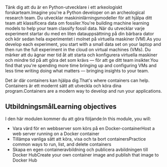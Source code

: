 <span data-ttu-id="79ca1-101">Tänk dig att du är en Python-utvecklare i ett arkeologiskt forskarteam.</span><span class="sxs-lookup"><span data-stu-id="79ca1-101">Imagine you're a Python developer on an archeological research team.</span></span> <span data-ttu-id="79ca1-102">Du utvecklar maskininlärningsmodeller för att hjälpa ditt team att klassificera data om fossiler.</span><span class="sxs-lookup"><span data-stu-id="79ca1-102">You're building machine learning models to help your team classify fossil data.</span></span> <span data-ttu-id="79ca1-103">När du utvecklar varje experiment startar du med en liten datauppsättning på din bärbara dator och kör sedan hela experimentet i molnet på virtuella maskiner (VM).</span><span class="sxs-lookup"><span data-stu-id="79ca1-103">As you develop each experiment, you start with a small data set on your laptop and then run the full experiment in the cloud on virtual machines (VMs).</span></span> <span data-ttu-id="79ca1-104">Du märker att du ägnar mer tid åt att starta och konfigurera virtuella maskiner och mindre tid på att göra det som krävs &mdash; för att ge ditt team insikter.</span><span class="sxs-lookup"><span data-stu-id="79ca1-104">You find that you're spending more time bringing up and configuring VMs and less time writing doing what matters &mdash; bringing insights to your team.</span></span>

<span data-ttu-id="79ca1-105">Det är där containers kan hjälpa dig.</span><span class="sxs-lookup"><span data-stu-id="79ca1-105">That's where containers can help.</span></span> <span data-ttu-id="79ca1-106">Containers är ett modernt sätt att utveckla och köra dina program.</span><span class="sxs-lookup"><span data-stu-id="79ca1-106">Containers are a modern way to develop and run your applications.</span></span>

## <a name="learning-objectives"></a><span data-ttu-id="79ca1-107">Utbildningsmål</span><span class="sxs-lookup"><span data-stu-id="79ca1-107">Learning objectives</span></span>

<span data-ttu-id="79ca1-108">I den här modulen kommer du att göra följande:</span><span class="sxs-lookup"><span data-stu-id="79ca1-108">In this module, you will:</span></span>

- <span data-ttu-id="79ca1-109">Vara värd för en webbserver som körs på en Docker-container</span><span class="sxs-lookup"><span data-stu-id="79ca1-109">Host a web server running on a Docker container</span></span>
- <span data-ttu-id="79ca1-110">Tillämpa vanliga sätt att köra, visa och ta bort containers</span><span class="sxs-lookup"><span data-stu-id="79ca1-110">Practice common ways to run, list, and delete containers</span></span>
- <span data-ttu-id="79ca1-111">Skapa en egen containeravbildning och publicera avbildningen till Docker Hub</span><span class="sxs-lookup"><span data-stu-id="79ca1-111">Create your own container image and publish that image to Docker Hub</span></span>

